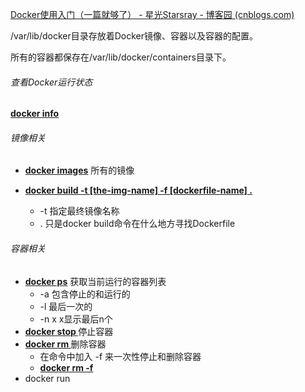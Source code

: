 [Docker使用入门（一篇就够了） - 星光Starsray - 博客园 (cnblogs.com)](https://www.cnblogs.com/starsray/p/16067276.html)



/var/lib/docker目录存放着Docker镜像、容器以及容器的配置。

所有的容器都保存在/var/lib/docker/containers目录下。

###### 查看Docker运行状态

**<u>docker info</u>**

###### 镜像相关

- **<u>docker images</u>** 所有的镜像

- <u>**docker build -t [the-img-name] -f [dockerfile-name] .**</u>
  - -t 指定最终镜像名称
  - .  只是docker build命令在什么地方寻找Dockerfile



###### 容器相关

- **<u>docker ps</u>** 获取当前运行的容器列表
  - -a 包含停止的和运行的
  - -l 最后一次的
  - -n x x显示最后n个
- <u>**docker stop <the-container-id>**</u> 停止容器
- <u>**docker rm <the-container-id>**</u> 删除容器
  - 在命令中加入 -f 来一次性停止和删除容器 
  - <u>**docker rm -f <the-container-id>**</u>
- docker run 

